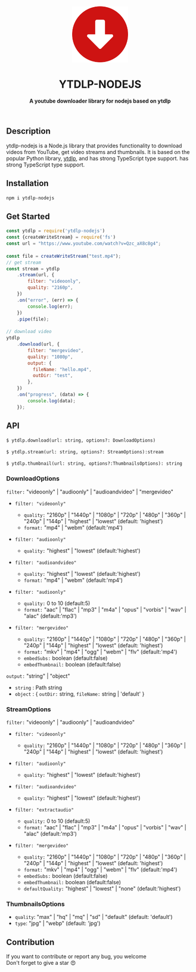 <br>
<p align="center">
  <img width="150" src="./logo.png">
</p>
<h1 align="center"> YTDLP-NODEJS </h1>
<p align="center">
  <b >A youtube downloader library for nodejs based on ytdlp</b>
</p>

<br>

## Description

ytdlp-nodejs is a Node.js library that provides functionality to download videos from YouTube, get video streams and thumbnails. It is based on the popular Python library, [ytdlp](https://github.com/yt-dlp/yt-dlp), and has strong TypeScript type support.
has strong TypeScript type support.


## Installation

```bash
npm i ytdlp-nodejs
```


## Get Started
```javascript
const ytdlp = require('ytdlp-nodejs')
const {createWriteStream} = require('fs')
const url = "https://www.youtube.com/watch?v=Qzc_aX8c8g4";

const file = createWriteStream("test.mp4");
// get stream
const stream = ytdlp
    .stream(url, {
        filter: "videoonly",
        quality: "2160p",
    })
    .on("error", (err) => {
        console.log(err);
    })
    .pipe(file);

// download video
ytdlp
    .download(url, {
        filter: "mergevideo",
        quality: "1080p",
        output: {
          fileName: "hello.mp4",
          outDir: "test",
        },
    })
    .on("progress", (data) => {
        console.log(data);
    });
```

## API


`$ ytdlp.download(url: string, options?: DownloadOptions)`
<br>

`$ ytdlp.stream(url: string, options?: StreamOptions):stream`
<br>

`$ ytdlp.thumbnail(url: string, options?:ThumbnailsOptions): string`
<br>


### DownloadOptions
`filter:` "videoonly" | "audioonly" | "audioandvideo" | "mergevideo"
* `filter: "videoonly"` 
  *  `quality:` "2160p" |
    "1440p" |
    "1080p" |
    "720p" |
    "480p" |
    "360p" |
    "240p" |
    "144p" |
    "highest" |
    "lowest" (default: 'highest')
  * `format:` "mp4"  | "webm" (default:'mp4')

* `filter: "audioonly"` 
  *  `quality:` "highest" | "lowest" (default:'highest')

* `filter: "audioandvideo"` 
  * `quality:` "highest" | "lowest" (default:'highest')
  * `format:` "mp4"  | "webm" (default:'mp4')

* `filter: "audioonly"` 
  * `quality:` 0 to 10 (default:5)
  * `format:` "aac" | "flac" | "mp3" | "m4a" | "opus" | "vorbis" | "wav" | "alac" (default:'mp3')

* `filter: "mergevideo"` 
  *  `quality:` "2160p" |
    "1440p" |
    "1080p" |
    "720p" |
    "480p" |
    "360p" |
    "240p" |
    "144p" |
    "highest" |
    "lowest" (default: 'highest')
  * `format:` "mkv" | "mp4" | "ogg" | "webm" | "flv" (default:'mp4')
  * `embedSubs:` boolean (default:false)
  * `embedThumbnail:` boolean (default:false)

`output:` "string" | "object"
  * `string` : Path string
  * `object` : { `outDir:` string, `fileName:` string | 'default' }


### StreamOptions
`filter:` "videoonly" | "audioonly" | "audioandvideo" 
* `filter: "videoonly"` 
  *  `quality:` "2160p" |
    "1440p" |
    "1080p" |
    "720p" |
    "480p" |
    "360p" |
    "240p" |
    "144p" |
    "highest" |
    "lowest" (default: 'highest')

* `filter: "audioonly"` 
  *  `quality:` "highest" | "lowest" (default:'highest')

* `filter: "audioandvideo"` 
  * `quality:` "highest" | "lowest" (default:'highest')

* `filter: "extractaudio"` 
  * `quality:` 0 to 10 (default:5)
  * `format:` "aac" | "flac" | "mp3" | "m4a" | "opus" | "vorbis" | "wav" | "alac" (default:'mp3')

* `filter: "mergevideo"` 
  *  `quality:` "2160p" |
    "1440p" |
    "1080p" |
    "720p" |
    "480p" |
    "360p" |
    "240p" |
    "144p" |
    "highest" |
    "lowest" (default: 'highest')
  * `format:` "mkv" | "mp4" | "ogg" | "webm" | "flv" (default:'mp4')
  * `embedSubs:` boolean (default:false)
  * `embedThumbnail:` boolean (default:false)
  * `defaultQuality:` "highest" | "lowest" | "none" (default:'highest')

### ThumbnailsOptions
* `quality`: "max" | "hq" | "mq" | "sd" | "default" (default: 'default')
* `type`: "jpg" | "webp" (default: 'jpg')





## Contribution
If you want to contribute or report any bug, you welcome
<br>
Don't forget to give a star 😍
